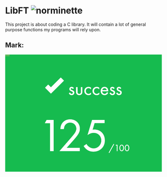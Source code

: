 # LibFT ![norminette](https://github.com/tinitiuset/libft/workflows/norminette/badge.svg)

This project is about coding a C library.
It will contain a lot of general purpose functions my programs will rely upon.

## Mark:
![125/100](img/mark.png)
